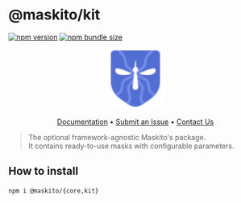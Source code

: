 # @maskito/kit

[![npm version](https://img.shields.io/npm/v/@maskito/kit.svg)](https://npmjs.com/package/@maskito/kit)
[![npm bundle size](https://img.shields.io/bundlephobia/minzip/@maskito/kit)](https://bundlephobia.com/result?p=@maskito/kit)

<p align="center">
    <img src="https://raw.githubusercontent.com/taiga-family/maskito/main/projects/demo/src/assets/icons/maskito.svg" alt="Maskito logo" width="120px">
</p>

<p align="center">
    <a href="https://maskito.dev">Documentation</a> •
    <a href="https://github.com/taiga-family/maskito/issues/new/choose">Submit an Issue</a> •
    <a href="https://t.me/taiga_ui/10600">Contact Us</a>
</p>

> The optional framework-agnostic Maskito's package.<br />It contains ready-to-use masks with configurable parameters.

## How to install

```
npm i @maskito/{core,kit}
```
